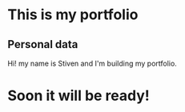 # This is my portfolio

## Personal data

Hi! my name is Stiven and I'm building my portfolio.

# Soon it will be ready!

